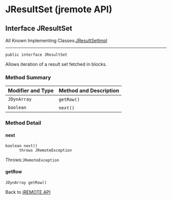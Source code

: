 # JResultSet (jremote API)

<PageHeader />

## Interface JResultSet

All Known Implementing Classes:[JResultSetImpl](./../io/jresultsetimpl-%28jremote-api%29 "class in com.jbase.jremote.io")
* * *


```
public interface JResultSet
```

Allows iteration of a result set fetched in blocks.

### Method Summary


| Modifier and Type<br> | Method and Description<br> |
| --- | --- |
| `JDynArray`<br> | `getRow()` <br> |
| `boolean`<br> | `next()` <br> |

### Method Detail



#### next

```
boolean next()
      throws JRemoteException
```
Throws:`JRemoteException`




#### getRow

```
JDynArray getRow()
```

Back to [jREMOTE API](com_jbase_jremote_package-summary)



  
<PageFooter />
